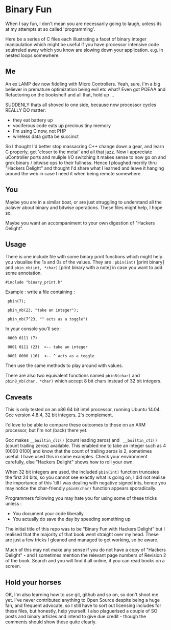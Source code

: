 # Binary Fun

When I say fun, I don't mean you are necessarily going to laugh, unless its at my attempts at so called 'programming'.

Here be a series of C files each illustrating a facet of binary integer manipulation which might be useful if you have processor intensive code squirreled away which you know are slowing down your application. e.g. in nested loops somewhere. 

## Me

An ex LAMP dev now fiddling with Micro Controllers. Yeah, sure, I'm a big believer in premature optimization being evil etc what? Even got POEAA and Refactoring on the bookshelf and all that, hold up ...

SUDDENLY thats all shoved to one side, because now processor cycles REALLY DO matter: 

* they eat battery up 
* vociferous code eats up precious tiny memory
* I'm using C now, not PHP
* wireless data gotta be succinct

So I thought I'd better stop massacring C++ change down a gear, and learn C properly, get 'closer to the metal' and all that jazz.  Now I appreciate uController ports and muliple I/O switching it makes sense to now go on and grok binary / bitwise ops to their fullness. Hence I ploughed merrily thru "Hackers Delight" and thought I'd share what I learned and leave it hanging around the web in case I need it when being remote somewhere.

## You

Maybe you are in a  similar boat, or are just struggling to understand all the palaver about binary and bitwise operations.  These files might help, I hope so.

Maybe you want an accompaniment to your own digestion of "Hackers Delight".

## Usage

There is one include file with some binary print functions which might help you visualise the 1s and 0s of the values.
They are :  `pbin(int)` [print binary] and `pbin_nb(int, *char)` [print binary with a note] in case you want to add some annotation.

` #include "binary_print.h" `

Example : write a file containing  :

` pbin(7);`

` pbin_nb(23, "take an integer");`

` pbin_nb(7^23, "^ acts as a toggle")`


In your console you'll see :

` 0000 0111	(7)`

` 0001 0111	(23)  <-- take an integer`

` 0001 0000	(16)  <-- ^ acts as a toggle`


Then use the same methods to play around with values. 

There are also two equivalent functions named `pbin8(char)` and `pbin8_nb(char, *char)` which accept 8 bit chars instead of 32 bit integers.

## Caveats

This is only tested on an x86 64 bit intel processor, running Ubuntu 14.04. Gcc version 4.8.4, 32 bit integers, 2's complement.

I'd love to be able to compare these outcomes to those on an ARM processor, but I'm not (back) there yet.

Gcc makes `__builtin_clz()` (count leading zeros) and ` __builtin_ctz()` (count trailing zeros) available. This enabled me to take an integer such as 4 [0000 0100] and know that the count of trailing zeros is 2, sometimes useful. I have used this in some examples. Check your environment carefully, else "Hackers Delight" shows how to roll your own.

When 32 bit integers are used, the included `pbin(int)` function truncates the first 24 bits, so you cannot see exactly what is going on, I did not realise the importance of this 'till I was dealing with negative signed ints, hence you may notice the char-friendly `pbin8(char)` function appears sporadically. 

Programmers following you may hate you for using some of these tricks unless :

* You document your code liberally
* You actually do save the day by speeding something up

The initial title of this repo was to be "Binary Fun with Hackers Delight" but I realised that the majority of that book went straight over my head. These are just a few tricks I gleaned and managed to get working, so be aware.

Much of this may not make any sense if you do not have a copy of "Hackers Delight" - and I sometimes mention the relevant page numbers of Revision 2 of the book. Search and you will find it all online, if you can read books on a screen. 

## Hold your horses

OK, I'm also learning how to use git, github and so on, so don't shoot me yet. I've never contributed anything to Open Source despite being a huge fan, and frequent advocate, so I still have to sort out licensing includes for these files, but honestly, help yourself. I also plaguerised a couple of SO posts and binary articles and intend to give due credit - though the comments should show these quite clearly.  
